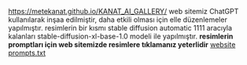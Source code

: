 https://metekanat.github.io/KANAT_AI_GALLERY/
web sitemiz ChatGPT kullanılarak inşaa edilmiştir, daha etkili olması için elle düzenlemeler yapılmıştır.
resimlerin bir kısmı stable diffusion automatic 1111 aracıyla kalanları stable-diffusion-xl-base-1.0 modeli ile yapılmıştır.
**resimlerin promptları için web sitemizde resimlere tıklamanız yeterlidir**
[website prompts.txt](https://github.com/MeteKanat/KANAT_GEN_AI/files/14749321/website.prompts.txt)


